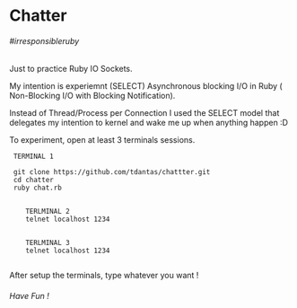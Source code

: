 # Chatter 
###### #irresponsibleruby

Just to practice Ruby IO Sockets.  

My intention is experiemnt (SELECT) Asynchronous blocking I/O in Ruby ( Non-Blocking I/O with Blocking Notification).

Instead of Thread/Process per Connection I used the SELECT model that delegates my intention to kernel and wake me up when anything happen :D

To experiment, open at least 3 terminals sessions.

````
 TERMINAL 1
 
 git clone https://github.com/tdantas/chattter.git
 cd chatter
 ruby chat.rb
 
```` 

````
	TERLMINAL 2
	telnet localhost 1234 
 
```` 


````
	TERLMINAL 3
	telnet localhost 1234 
 
```` 


After setup the terminals, type whatever you want ! 

###### Have Fun !

